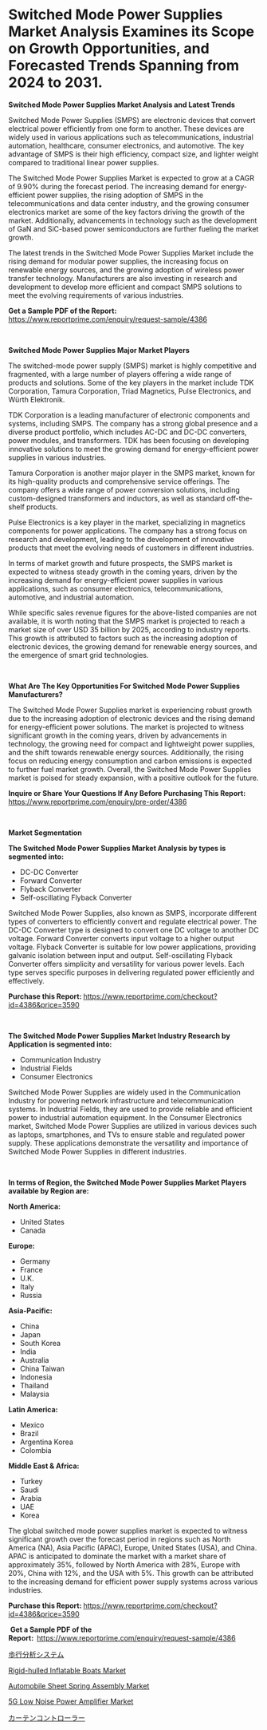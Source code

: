 <p><h1>Switched Mode Power Supplies Market Analysis Examines its Scope on Growth Opportunities, and Forecasted Trends Spanning from 2024 to 2031.</h1></p><p><strong>Switched Mode Power Supplies Market Analysis and Latest Trends</strong></p>
<p><p>Switched Mode Power Supplies (SMPS) are electronic devices that convert electrical power efficiently from one form to another. These devices are widely used in various applications such as telecommunications, industrial automation, healthcare, consumer electronics, and automotive. The key advantage of SMPS is their high efficiency, compact size, and lighter weight compared to traditional linear power supplies.</p><p>The Switched Mode Power Supplies Market is expected to grow at a CAGR of 9.90% during the forecast period. The increasing demand for energy-efficient power supplies, the rising adoption of SMPS in the telecommunications and data center industry, and the growing consumer electronics market are some of the key factors driving the growth of the market. Additionally, advancements in technology such as the development of GaN and SiC-based power semiconductors are further fueling the market growth.</p><p>The latest trends in the Switched Mode Power Supplies Market include the rising demand for modular power supplies, the increasing focus on renewable energy sources, and the growing adoption of wireless power transfer technology. Manufacturers are also investing in research and development to develop more efficient and compact SMPS solutions to meet the evolving requirements of various industries.</p></p>
<p><strong>Get a Sample PDF of the Report:&nbsp;</strong> <a href="https://www.reportprime.com/enquiry/request-sample/4386">https://www.reportprime.com/enquiry/request-sample/4386</a></p>
<p>&nbsp;</p>
<p><strong>Switched Mode Power Supplies Major Market Players</strong></p>
<p><p>The switched-mode power supply (SMPS) market is highly competitive and fragmented, with a large number of players offering a wide range of products and solutions. Some of the key players in the market include TDK Corporation, Tamura Corporation, Triad Magnetics, Pulse Electronics, and Würth Elektronik.</p><p>TDK Corporation is a leading manufacturer of electronic components and systems, including SMPS. The company has a strong global presence and a diverse product portfolio, which includes AC-DC and DC-DC converters, power modules, and transformers. TDK has been focusing on developing innovative solutions to meet the growing demand for energy-efficient power supplies in various industries.</p><p>Tamura Corporation is another major player in the SMPS market, known for its high-quality products and comprehensive service offerings. The company offers a wide range of power conversion solutions, including custom-designed transformers and inductors, as well as standard off-the-shelf products.</p><p>Pulse Electronics is a key player in the market, specializing in magnetics components for power applications. The company has a strong focus on research and development, leading to the development of innovative products that meet the evolving needs of customers in different industries.</p><p>In terms of market growth and future prospects, the SMPS market is expected to witness steady growth in the coming years, driven by the increasing demand for energy-efficient power supplies in various applications, such as consumer electronics, telecommunications, automotive, and industrial automation.</p><p>While specific sales revenue figures for the above-listed companies are not available, it is worth noting that the SMPS market is projected to reach a market size of over USD 35 billion by 2025, according to industry reports. This growth is attributed to factors such as the increasing adoption of electronic devices, the growing demand for renewable energy sources, and the emergence of smart grid technologies.</p></p>
<p>&nbsp;</p>
<p><strong>What Are The Key Opportunities For Switched Mode Power Supplies Manufacturers?</strong></p>
<p><p>The Switched Mode Power Supplies market is experiencing robust growth due to the increasing adoption of electronic devices and the rising demand for energy-efficient power solutions. The market is projected to witness significant growth in the coming years, driven by advancements in technology, the growing need for compact and lightweight power supplies, and the shift towards renewable energy sources. Additionally, the rising focus on reducing energy consumption and carbon emissions is expected to further fuel market growth. Overall, the Switched Mode Power Supplies market is poised for steady expansion, with a positive outlook for the future.</p></p>
<p><strong>Inquire or Share Your Questions If Any Before Purchasing This Report:</strong> <a href="https://www.reportprime.com/enquiry/pre-order/4386">https://www.reportprime.com/enquiry/pre-order/4386</a></p>
<p>&nbsp;</p>
<p><strong>Market Segmentation</strong></p>
<p><strong>The Switched Mode Power Supplies Market Analysis by types is segmented into:</strong></p>
<p><ul><li>DC-DC Converter</li><li>Forward Converter</li><li>Flyback Converter</li><li>Self-oscillating Flyback Converter</li></ul></p>
<p><p>Switched Mode Power Supplies, also known as SMPS, incorporate different types of converters to efficiently convert and regulate electrical power. The DC-DC Converter type is designed to convert one DC voltage to another DC voltage. Forward Converter converts input voltage to a higher output voltage. Flyback Converter is suitable for low power applications, providing galvanic isolation between input and output. Self-oscillating Flyback Converter offers simplicity and versatility for various power levels. Each type serves specific purposes in delivering regulated power efficiently and effectively.</p></p>
<p><strong>Purchase this Report:&nbsp;</strong><a href="https://www.reportprime.com/checkout?id=4386&price=3590">https://www.reportprime.com/checkout?id=4386&price=3590</a></p>
<p>&nbsp;</p>
<p><strong>The Switched Mode Power Supplies Market Industry Research by Application is segmented into:</strong></p>
<p><ul><li>Communication Industry</li><li>Industrial Fields</li><li>Consumer Electronics</li></ul></p>
<p><p>Switched Mode Power Supplies are widely used in the Communication Industry for powering network infrastructure and telecommunication systems. In Industrial Fields, they are used to provide reliable and efficient power to industrial automation equipment. In the Consumer Electronics market, Switched Mode Power Supplies are utilized in various devices such as laptops, smartphones, and TVs to ensure stable and regulated power supply. These applications demonstrate the versatility and importance of Switched Mode Power Supplies in different industries.</p></p>
<p>&nbsp;</p>
<p><strong>In terms of Region, the Switched Mode Power Supplies Market Players available by Region are:</strong></p>
<p>
    <p> <strong> North America: </strong>
        <ul>
            <li>United States</li>
            <li>Canada</li>
        </ul>
        </p> 
    <p> <strong> Europe: </strong>
        <ul>
            <li>Germany</li>
            <li>France</li>
            <li>U.K.</li>
            <li>Italy</li>
            <li>Russia</li>
        </ul>
        </p> 
    <p> <strong> Asia-Pacific: </strong>
        <ul>
            <li>China</li>
            <li>Japan</li>
            <li>South Korea</li>
            <li>India</li>
            <li>Australia</li>
            <li>China Taiwan</li>
            <li>Indonesia</li>
            <li>Thailand</li>
            <li>Malaysia</li>
        </ul>
        </p> 
    <p> <strong> Latin America: </strong>
        <ul>
            <li>Mexico</li>
            <li>Brazil</li>
            <li>Argentina Korea</li>
            <li>Colombia</li>
        </ul>
        </p> 
    <p> <strong> Middle East & Africa: </strong>
        <ul>
            <li>Turkey</li>
            <li>Saudi</li>
            <li>Arabia</li>
            <li>UAE</li>
            <li>Korea</li>
        </ul>
    </p>
    </p>
<p><p>The global switched mode power supplies market is expected to witness significant growth over the forecast period in regions such as North America (NA), Asia Pacific (APAC), Europe, United States (USA), and China. APAC is anticipated to dominate the market with a market share of approximately 35%, followed by North America with 28%, Europe with 20%, China with 12%, and the USA with 5%. This growth can be attributed to the increasing demand for efficient power supply systems across various industries.</p></p>
<p><strong>Purchase this Report: </strong><a href="https://www.reportprime.com/checkout?id=4386&price=3590">https://www.reportprime.com/checkout?id=4386&price=3590</a></p>
<p>&nbsp;<strong>Get a Sample PDF of the Report:&nbsp;&nbsp;</strong><a href="https://www.reportprime.com/enquiry/request-sample/4386">https://www.reportprime.com/enquiry/request-sample/4386</a></p>
<p><strong></strong></p>
<p><p><a href="https://github.com/hilmi-2a/Market-Research-Report-List-1/blob/main/532341015162.md">歩行分析システム</a></p><p><a href="https://issuu.com/reportprime-2/docs/rigid-hulled-inflatable-boats-market-size-2030.ppt">Rigid-hulled Inflatable Boats Market</a></p><p><a href="https://issuu.com/reportprime-2/docs/automobile-sheet-spring-assembly-market-size-2030.">Automobile Sheet Spring Assembly Market</a></p><p><a href="https://github.com/brenzgnarento/Market-Research-Report-List-1/blob/main/5g-low-noise-power-amplifier-market.md">5G Low Noise Power Amplifier Market</a></p><p><a href="https://github.com/jkjreqjscoxx7/Market-Research-Report-List-1/blob/main/745211815161.md">カーテンコントローラー</a></p></p>